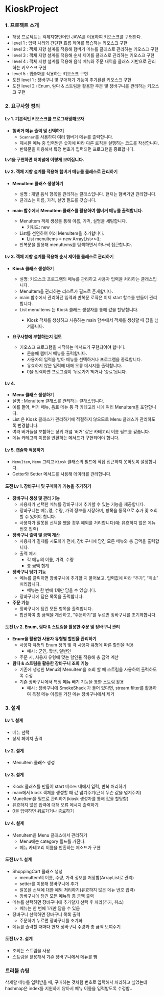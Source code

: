 # KioskProject

### 1. 프로젝트 소개
   - 해당 프로젝트는 객체지향언어인 JAVA를 이용하여 키오스크를 구현한다.
   - level 1 : 입력 처리와 간단한 흐름 제어를 복습하는 키오스크 구현
   - level 2 : 객체 지향 설계를 적용해 햄버거 메뉴를 클래스로 관리하는 키오스크 구현
   - level 3 : 객체 지향 설계를 적용해 순서 제어를 클래스로 관리하는 키오스크 구현
   - level 4 : 객체 지향 설계를 적용해 음식 메뉴와 주문 내역을 클래스 기반으로 관리하는 키오스크 구현
   - level 5 : 캡슐화를 적용하는 키오스크 구현
   - 도전 level 1 : 장바구니 및 구매하기 기능이 추기된된 키오스크 구현
   - 도전 level 2 : Enum, 람다 & 스트림을 활용한 주문 및 장바구니를 관리하는 키오스크 구현
  
### 2. 요구사항 정의
#### Lv 1. 기본적인 키오스크를 프로그래밍해보자
- **햄버거 메뉴 출력 및 선택하기**
   - `Scanner`를 사용하여 여러 햄버거 메뉴를 출력합니다.
   - 제시된 메뉴 중 입력받은 숫자에 따라 다른 로직을 실행하는 코드를 작성합니다.
   - 반복문을 이용해서 특정 번호가 입력되면 프로그램을 종료합니다.
 
**Lv1을 구현하면 터미널에 이렇게 보여집니다.**

#### Lv 2. 객체 지향 설계를 적용해 햄버거 메뉴를 클래스로 관리하기
- **MenuItem 클래스 생성하기**
   - 설명 : 개별 음식 항목을 관리하는 클래스입니다. 현재는 햄버거만 관리합니다.
   - 클래스는 이름, 가격, 설명 필드를 갖습니다.
 
- **main 함수에서 MenuItem 클래스를 활용하여 햄버거 메뉴를 출력합니다.**
   - MenuItem 객체 생성을 통해 이름, 가격, 설명을 세팅합니다.
      - 키워드: new
   - List를 선언하여 여러 MenuItem을 추가합니다.
      - List<MenuItem> menuItems = new ArrayList<>();
   - 반복문을 활용해 menuItems를 탐색하면서 하나씩 접근합니다.

#### Lv 3. 객체 지향 설계를 적용해 순서 제어를 클래스로 관리하기
- **Kiosk 클래스 생성하기**
   - 설명: 키오스크 프로그램의 메뉴를 관리하고 사용자 입력을 처리하는 클래스입니다.
   - MenuItem을 관리하는 리스트가 필드로 존재합니다.
   - main 함수에서 관리하던 입력과 반복문 로직은 이제 start 함수를 만들어 관리합니다.
   - List<MenuItem> menuItems 는 Kiosk 클래스 생성자를 통해 값을 할당합니다.
      - Kiosk 객체를 생성하고 사용하는 main 함수에서 객체를 생성할 때 값을 넘겨줍니다.

- **요구사항에 부합하는지 검토**
   - 키오스크 프로그램을 시작하는 메서드가 구현되어야 합니다.
      - 콘솔에 햄버거 메뉴를 출력합니다.
      - 사용자의 입력을 받아 메뉴를 선택하거나 프로그램을 종료합니다.
      - 유효하지 않은 입력에 대해 오류 메시지를 출력합니다.
      - 0을 입력하면 프로그램이 ‘뒤로가기’되거나 ‘종료’됩니다.
#### Lv 4. 
- **Menu 클래스 생성하기**
- 설명 : MenuItem 클래스를 관리하는 클래스입니다.
- 예를 들어, 버거 메뉴, 음료 메뉴 등 각 카테고리 내에 여러 MenuItem을 포함합니다.
- List<MenuItem> 은 Kiosk 클래스가 관리하기에 적절하지 않으므로 Menu 클래스가 관리하도록 변경합니다.
- 여러 버거들을 포함하는 상위 개념 ‘버거’ 같은 카테고리 이름 필드를 갖습니다.
- 메뉴 카테고리 이름을 반환하는 메서드가 구현되어야 합니다.
#### Lv 5. 캡슐화 적용하기
- `MenuItem`, `Menu` 그리고 `Kiosk` 클래스의 필드에 직접 접근하지 못하도록 설정합니다.
- Getter와 Setter 메서드를 사용해 데이터를 관리합니다.
#### 도전 Lv 1. 장바구니 및 구매하기 기능을 추가하기
- **장바구니 생성 및 관리 기능**
   - 사용자가 선택한 메뉴를 장바구니에 추가할 수 있는 기능을 제공합니다.
   - 장바구니는 메뉴명, 수량, 가격 정보를 저장하며, 항목을 동적으로 추가 및 조회할 수 있어야 합니다.
   - 사용자가 잘못된 선택을 했을 경우 예외를 처리합니다(예: 유효하지 않은 메뉴 번호 입력)
- **장바구니 출력 및 금액 계산**
   - 사용자가 결제를 시도하기 전에, 장바구니에 담긴 모든 메뉴와 총 금액을 출력합니다.
   - 출력 예시
      - 각 메뉴의 이름, 가격, 수량
      - 총 금액 합계
- **장바구니 담기 기능**
   - 메뉴를 클릭하면 장바구니에 추가할 지 물어보고, 입력값에 따라 “추가”, “취소” 처리합니다.
      - 메뉴는 한 번에 1개만 담을 수 있습니다.
   - 장바구니에 담은 목록을 출력합니다.
- **주문 기능**
   - 장바구니에 담긴 모든 항목을 출력합니다.
   - 합산하여 총 금액을 계산하고, “주문하기”를 누르면 장바구니를 초기화합니다.
#### 도전 Lv 2. Enum, 람다 & 스트림을 활용한 주문 및 장바구니 관리 
- **Enum을 활용한 사용자 유형별 할인율 관리하기**
   - 사용자 유형의 Enum 정의 및 각 사용자 유형에 따른 할인율 적용
      - 예시 : 군인, 학생, 일반인
   - 주문 시, 사용자 유형에 맞는 할인율 적용해 총 금액 계산
- **람다 & 스트림을 활용한 장바구니 조회 기능**
   - 기존에 생성한 Menu의 MenuItem을 조회 할 때 스트림을 사용하여 출력하도록 수정
   - 기존 장바구니에서 특정 메뉴 빼기 기능을 통한 스트림 활용
      - 예시 : 장바구니에 SmokeShack 가 들어 있다면, stream.filter를 활용하여 특정 메뉴 이름을 가진 메뉴 장바구니에서 제거

### 3. 설계
#### Lv 1. 설계
- 메뉴 선택
- 상세 페이지 출력
#### Lv 2. 설계
- MenuItem 클래스 생성

#### Lv 3. 설계
- Kiosk 클래스를 만들어 start 메소드 내에서 입력, 반복 처리하기
- main에서 kiosk 객체를 생성할 때 값 넘겨주기(근데 무슨 값을 넘겨주지)
- MuneItem을 필드로 관리하기(kiosk 생성자를 통해 값을 할당함)
- 유효하지 않은 입력에 대해 오류 메시지 출력하기
- 0을 입력하면 뒤로가거나 종료하기
#### Lv 4. 설계
- MenuItem을 Menu 클래스에서 관리하기
   - Menu에는 category 필드를 가진다.
   - 메뉴 카테고리 이름을 반환하는 메소드가 구현
#### 도전 Lv 1. 설계
- ShoppingCart 클래스 생성
   - menuItem의 이름, 수량, 가격 정보를 저장함(ArrayList로 관리)
   - setter를 이용해 장바구니에 추가
   - 잘못된 선택에 대한 예외 처리하기(유효하지 않은 메뉴 번호 입력)
   - 장바구니에 담긴 모든 메뉴와 총 금액 출력
- 메뉴를 선택하면 장바구니에 추가할지 선택 후 처리(추가, 취소)
   - 메뉴는 한 번에 1개만 담을 수 있음
- 장바구니 선택하면 장바구니 목록 출력
   - 주문하기 누르면 장바구니를 초기화
- 메뉴를 출력할 때마다 현재 장바구니 수량과 총 금액 보여주기
#### 도전 Lv 2. 설계
- 조회는 스트림을 사용
- 스트림을 활용해서 기존 장바구니에서 메뉴를 뺌

### 트러블 슈팅
삭제할 메뉴를 입력받을 때, 구매하는 것처럼 번호로 입력해서 처리하고 싶었는데
hashmap은 index를 지원하지 않아서 메뉴 이름을 입력받도록 수정함..

